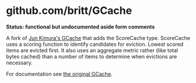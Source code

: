# github.com/britt/GCache

**Status: functional but undocumented aside form comments**

A fork of [Jun Kimura's GCache](https://github.com/bluele/gcache) that adds the ScoreCache type. 
ScoreCache uses a scoring function to identify candidates for eviction. Lowest
scored items are evicted first. It also uses an aggregate metric rather (like total bytes cached) 
than a number of items to determine when evictions are necessary.

For documentation see [the original GCache](https://github.com/bluele/gcache).
